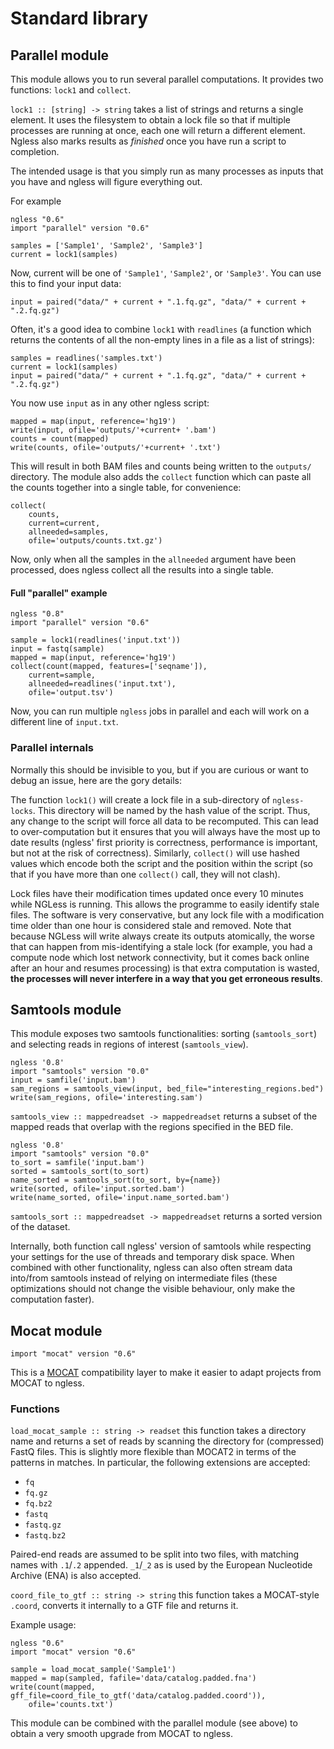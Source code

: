 # Standard library

## Parallel module

This module allows you to run several parallel computations. It provides two
functions: `lock1` and `collect`.

`lock1 :: [string] -> string` takes a list of strings and returns a single
element. It uses the filesystem to obtain a lock file so that if multiple
processes are running at once, each one will return a different element. Ngless
also marks results as *finished* once you have run a script to completion.

The intended usage is that you simply run as many processes as inputs that you
have and ngless will figure everything out.

For example

    ngless "0.6"
    import "parallel" version "0.6"

    samples = ['Sample1', 'Sample2', 'Sample3']
    current = lock1(samples)

Now, current will be one of `'Sample1'`, `'Sample2'`, or `'Sample3'`. You can
use this to find your input data:

    input = paired("data/" + current + ".1.fq.gz", "data/" + current + ".2.fq.gz")

Often, it's a good idea to combine `lock1` with `readlines` (a function which
returns the contents of all the non-empty lines in a file as a list of
strings):

    samples = readlines('samples.txt')
    current = lock1(samples)
    input = paired("data/" + current + ".1.fq.gz", "data/" + current + ".2.fq.gz")

You now use `input` as in any other ngless script:

    mapped = map(input, reference='hg19')
    write(input, ofile='outputs/'+current+ '.bam')
    counts = count(mapped)
    write(counts, ofile='outputs/'+current+ '.txt')

This will result in both BAM files and counts being written to the `outputs/`
directory. The module also adds the `collect` function which can paste all the
counts together into a single table, for convenience:

    collect(
        counts,
        current=current,
        allneeded=samples,
        ofile='outputs/counts.txt.gz')

Now, only when all the samples in the `allneeded` argument have been processed,
does ngless collect all the results into a single table.


#### Full "parallel" example

    ngless "0.8"
    import "parallel" version "0.6"

    sample = lock1(readlines('input.txt'))
    input = fastq(sample)
    mapped = map(input, reference='hg19')
    collect(count(mapped, features=['seqname']),
        current=sample,
        allneeded=readlines('input.txt'),
        ofile='output.tsv')

Now, you can run multiple `ngless` jobs in parallel and each will work on a
different line of `input.txt`.

### Parallel internals

Normally this should be invisible to you, but if you are curious or want to
debug an issue, here are the gory details:

The function `lock1()` will create a lock file in a sub-directory of
`ngless-locks`. This directory will be named by the hash value of the script.
Thus, any change to the script will force all data to be recomputed. This can
lead to over-computation but it ensures that you will always have the most up
to date results (ngless' first priority is correctness, performance is
important, but not at the risk of correctness). Similarly, `collect()` will use
hashed values which encode both the script and the position within the script
(so that if you have more than one `collect()` call, they will not clash).

Lock files have their modification times updated once every 10 minutes while
NGLess is running. This allows the programme to easily identify stale files.
The software is very conservative, but any lock file with a modification time
older than one hour is considered stale and removed. Note that because NGLess
will write always create its outputs atomically, the worse that can happen from
mis-identifying a stale lock (for example, you had a compute node which lost
network connectivity, but it comes back online after an hour and resumes
processing) is that extra computation is wasted, **the processes will never
interfere in a way that you get erroneous results**.

## Samtools module

This module exposes two samtools functionalities: sorting (`samtools_sort`) and
selecting reads in regions of interest (`samtools_view`).

    ngless '0.8'
    import "samtools" version "0.0"
    input = samfile('input.bam')
    sam_regions = samtools_view(input, bed_file="interesting_regions.bed")
    write(sam_regions, ofile='interesting.sam')

`samtools_view :: mappedreadset -> mappedreadset` returns a subset of the
mapped reads that overlap with the regions specified in the BED file.

    ngless '0.8'
    import "samtools" version "0.0"
    to_sort = samfile('input.bam')
    sorted = samtools_sort(to_sort)
    name_sorted = samtools_sort(to_sort, by={name})
    write(sorted, ofile='input.sorted.bam')
    write(name_sorted, ofile='input.name_sorted.bam')

`samtools_sort :: mappedreadset -> mappedreadset` returns a sorted version of
the dataset.

Internally, both function call ngless' version of samtools while respecting
your settings for the use of threads and temporary disk space. When combined
with other functionality, ngless can also often stream data into/from samtools
instead of relying on intermediate files (these optimizations should not change
the visible behaviour, only make the computation faster).

## Mocat module

    import "mocat" version "0.6"

This is a [MOCAT](http://vm-lux.embl.de/~kultima/MOCAT) compatibility layer to
make it easier to adapt projects from MOCAT to ngless.

### Functions

`load_mocat_sample :: string -> readset` this function takes a directory name
and returns a set of reads by scanning the directory for (compressed) FastQ
files. This is slightly more flexible than MOCAT2 in terms of the patterns in
matches. In particular, the following extensions are accepted:

- `fq`
- `fq.gz`
- `fq.bz2`
- `fastq`
- `fastq.gz`
- `fastq.bz2`

Paired-end reads are assumed to be split into two files, with matching names
with `.1`/`.2` appended. `_1`/`_2` as is used by the European Nucleotide
Archive (ENA) is also accepted.

`coord_file_to_gtf :: string -> string` this function takes a MOCAT-style
`.coord`, converts it internally to a GTF file and returns it.

Example usage:

    ngless "0.6"
    import "mocat" version "0.6"

    sample = load_mocat_sample('Sample1')
    mapped = map(sampled, fafile='data/catalog.padded.fna')
    write(count(mapped, gff_file=coord_file_to_gtf('data/catalog.padded.coord')),
        ofile='counts.txt')

This module can be combined with the parallel module (see above) to obtain a
very smooth upgrade from MOCAT to ngless.

